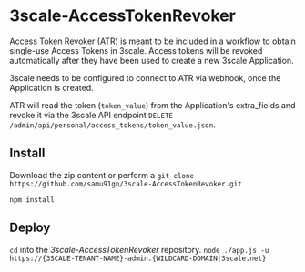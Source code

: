 # 3scale-AccessTokenRevoker
Access Token Revoker (ATR) is meant to be included in a workflow to obtain single-use Access Tokens in 3scale. Access tokens will be revoked automatically after they have been used to create a new 3scale Application.

3scale needs to be configured to connect to ATR via webhook, once the Application is created.

ATR will read the token (`token_value`) from the Application's extra_fields and revoke it via the 3scale API endpoint `DELETE /admin/api/personal/access_tokens/token_value.json`.

## Install
Download the zip content or perform a `git clone https://github.com/samu91gn/3scale-AccessTokenRevoker.git`

`npm install`

## Deploy
`cd` into the *3scale-AccessTokenRevoker* repository.
`node ./app.js -u https://{3SCALE-TENANT-NAME}-admin.{WILDCARD-DOMAIN|3scale.net}`
